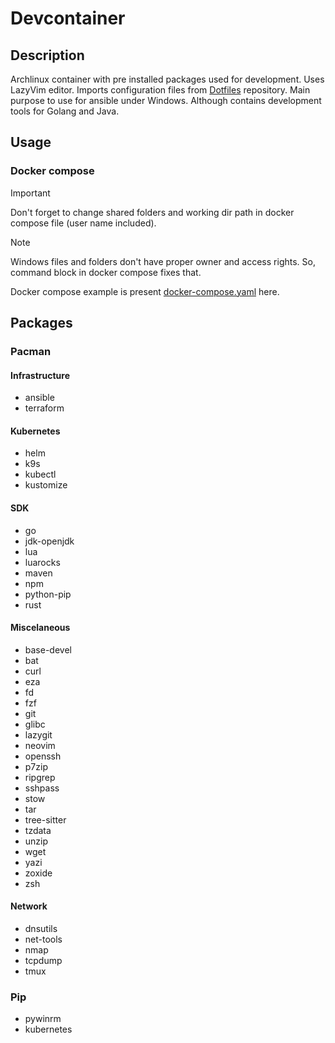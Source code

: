 # Devcontainer

## Description

Archlinux container with pre installed packages used for development. Uses LazyVim editor. Imports configuration files from [Dotfiles](https://github.com/ssongin/dotfiles) repository. Main purpose to use for ansible under Windows. Although contains development tools for Golang and Java.

## Usage

### Docker compose

> [!IMPORTANT]
> Don't forget to change shared folders and working dir path in docker compose file (user name included).

> [!NOTE]
> Windows files and folders don't have proper owner and access rights. So, command block in docker compose fixes that.

Docker compose example is present [docker-compose.yaml](https://github.com/ssongin/devcontainer/blob/master/docker-compose.yaml) here.

## Packages

### Pacman

#### Infrastructure

* ansible
* terraform

#### Kubernetes

* helm
* k9s
* kubectl
* kustomize

#### SDK

* go
* jdk-openjdk
* lua
* luarocks
* maven
* npm
* python-pip
* rust

#### Miscelaneous

* base-devel
* bat
* curl
* eza
* fd
* fzf
* git
* glibc
* lazygit
* neovim
* openssh
* p7zip
* ripgrep
* sshpass
* stow
* tar
* tree-sitter
* tzdata
* unzip
* wget
* yazi
* zoxide
* zsh

#### Network

* dnsutils
* net-tools
* nmap
* tcpdump
* tmux

### Pip

* pywinrm
* kubernetes
